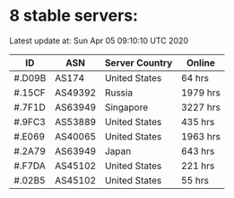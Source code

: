 # 8 stable servers:

Latest update at: Sun Apr 05 09:10:10 UTC 2020

| ID | ASN | Server Country | Online |
| -- | --- | -------------- | ------ |
| #.D09B | AS174 | United States | 64 hrs |
| #.15CF | AS49392 | Russia | 1979 hrs |
| #.7F1D | AS63949 | Singapore | 3227 hrs |
| #.9FC3 | AS53889 | United States | 435 hrs |
| #.E069 | AS40065 | United States | 1963 hrs |
| #.2A79 | AS63949 | Japan | 643 hrs |
| #.F7DA | AS45102 | United States | 221 hrs |
| #.02B5 | AS45102 | United States | 55 hrs |

